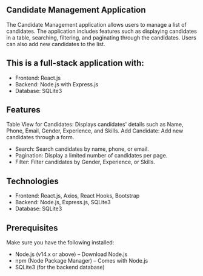 

## Candidate Management Application


The Candidate Management application allows users to manage a list of candidates. The application includes features such as displaying candidates in a table, searching, filtering, and paginating through the candidates. Users can also add new candidates to the list.

## This is a full-stack application with:

* Frontend: React.js
* Backend: Node.js with Express.js
* Database: SQLite3


## Features

Table View for Candidates: Displays candidates' details such as Name, Phone, Email, Gender, Experience, and Skills.
Add Candidate: Add new candidates through a form.

* Search: Search candidates by name, phone, or email.
* Pagination: Display a limited number of candidates per page.
* Filter: Filter candidates by Gender, Experience, or Skills.

## Technologies

* Frontend: React.js, Axios, React Hooks, Bootstrap
* Backend: Node.js, Express.js, SQLite3
* Database: SQLite3


## Prerequisites
Make sure you have the following installed:

* Node.js (v14.x or above) – Download Node.js
* npm (Node Package Manager) – Comes with Node.js
* SQLite3 (for the backend database)
